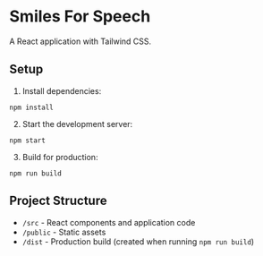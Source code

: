 # Smiles For Speech

A React application with Tailwind CSS.

## Setup

1. Install dependencies:
```
npm install
```

2. Start the development server:
```
npm start
```

3. Build for production:
```
npm run build
```

## Project Structure

- `/src` - React components and application code
- `/public` - Static assets
- `/dist` - Production build (created when running `npm run build`)
